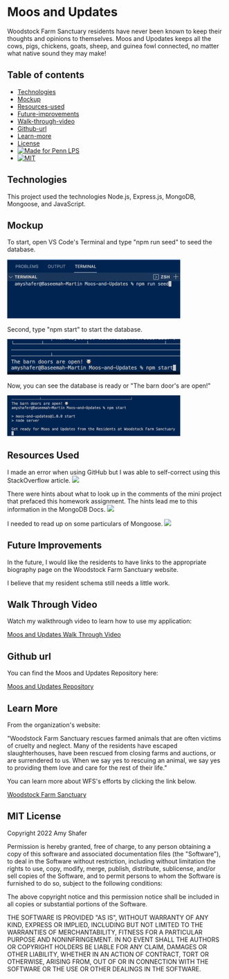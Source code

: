 # Moos and Updates

Woodstock Farm Sanctuary residents have never been known to keep their thoughts and opinions to themselves. Moos and Upodates keeps all the cows, pigs, chickens, goats, sheep, and guinea fowl connected, no matter what native sound they may make!

## Table of contents

- [Technologies](#technologies)
- [Mockup](#mockup)
- [Resources-used](#resources-used)
- [Future-improvements](#future-improvements)
- [Walk-through-video](#walk-through-video)
- [Github-url](#github-url)
- [Learn-more](#learn-more)
- [License](#license)
- [![Made for Penn LPS](https://img.shields.io/static/v1?label=Made+for&message=Penn+LPS&color=%23005bbc)](https://bootcamp.sas.upenn.edu/)
- [![MIT](https://img.shields.io/static/v1?label=**MIT**&message=_License&color=%23FFd600)](https://www.javascript.com)

## Technologies

This project used the technologies Node.js, Express.js, MongoDB, Mongoose, and JavaScript.

## Mockup

To start, open VS Code's Terminal and type "npm run seed" to seed the database.

<img src="assets/mau1.png" alt="command 1" width="400"/>

Second, type "npm start" to start the database.

<img src="assets/mau2.png" alt="command 2" width="400"/>

Now, you can see the database is ready or "The barn door's are open!"

<img src="assets/mau3.png" alt="command 3" width="400"/>

## Resources Used

I made an error when using GitHub but I was able to self-correct using this StackOverflow article.
[![](https://img.shields.io/badge/Git-Hub-pink)](https://stackoverflow.com/questions/51421420/accidentally-initialised-git-repo-for-my-whole-desktop)

There were hints about what to look up in the comments of the mini project that prefaced this homework assignment. The hints lead me to this information in the MongoDB Docs.
[![](https://img.shields.io/badge/Mongo-DB-green)](https://www.mongodb.com/docs/manual/reference/method/ObjectId/)

I needed to read up on some particulars of Mongoose.
[![](https://img.shields.io/badge/Mon-goose-yellow)](https://kb.objectrocket.com/mongo-db/understanding-the-mongoose-__v-field-1011)

## Future Improvements

In the future, I would like the residents to have links to the appropriate biography page on the Woodstock Farm Sanctuary website.

I believe that my resident schema still needs a little work.

## Walk Through Video

Watch my walkthrough video to learn how to use my application:

<a href="https://drive.google.com/file/d/1K3mh3A7Qq4UCWFvo6QAJyZSk4phIug2_/view?usp=sharing" target="_blank">Moos and Updates Walk Through Video</a>

## Github url

You can find the Moos and Updates Repository here:

<a href="https://github.com/AmyShafer/Moos-and-Updates" target="_blank">Moos and Updates Repository</a>

## Learn More

From the organization's website:

"Woodstock Farm Sanctuary rescues farmed animals that are often victims of cruelty and neglect. Many of the residents have escaped slaughterhouses, have been rescued from closing farms and auctions, or are surrendered to us. When we say yes to rescuing an animal, we say yes to providing them love and care for the rest of their life."

You can learn more about WFS's efforts by clicking the link below.

<a href="https://woodstocksanctuary.org/" target="_blank">Woodstock Farm Sanctuary</a>

## MIT License

Copyright 2022 Amy Shafer

Permission is hereby granted, free of charge, to any person obtaining a copy of this software and associated documentation files (the "Software"), to deal in the Software without restriction, including without limitation the rights to use, copy, modify, merge, publish, distribute, sublicense, and/or sell copies of the Software, and to permit persons to whom the Software is furnished to do so, subject to the following conditions:

The above copyright notice and this permission notice shall be included in all copies or substantial portions of the Software.

THE SOFTWARE IS PROVIDED "AS IS", WITHOUT WARRANTY OF ANY KIND, EXPRESS OR IMPLIED, INCLUDING BUT NOT LIMITED TO THE WARRANTIES OF MERCHANTABILITY, FITNESS FOR A PARTICULAR PURPOSE AND NONINFRINGEMENT. IN NO EVENT SHALL THE AUTHORS OR COPYRIGHT HOLDERS BE LIABLE FOR ANY CLAIM, DAMAGES OR OTHER LIABILITY, WHETHER IN AN ACTION OF CONTRACT, TORT OR OTHERWISE, ARISING FROM, OUT OF OR IN CONNECTION WITH THE SOFTWARE OR THE USE OR OTHER DEALINGS IN THE SOFTWARE.
